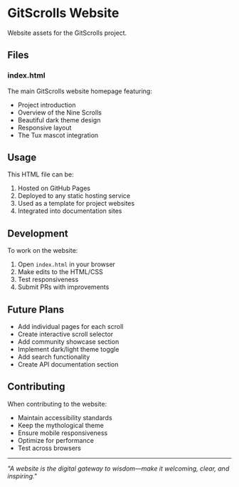 # GitScrolls Website

Website assets for the GitScrolls project.

## Files

### index.html
The main GitScrolls website homepage featuring:
- Project introduction
- Overview of the Nine Scrolls
- Beautiful dark theme design
- Responsive layout
- The Tux mascot integration

## Usage

This HTML file can be:
1. Hosted on GitHub Pages
2. Deployed to any static hosting service
3. Used as a template for project websites
4. Integrated into documentation sites

## Development

To work on the website:
1. Open `index.html` in your browser
2. Make edits to the HTML/CSS
3. Test responsiveness
4. Submit PRs with improvements

## Future Plans

- Add individual pages for each scroll
- Create interactive scroll selector
- Add community showcase section
- Implement dark/light theme toggle
- Add search functionality
- Create API documentation section

## Contributing

When contributing to the website:
- Maintain accessibility standards
- Keep the mythological theme
- Ensure mobile responsiveness
- Optimize for performance
- Test across browsers

---

*"A website is the digital gateway to wisdom—make it welcoming, clear, and inspiring."*